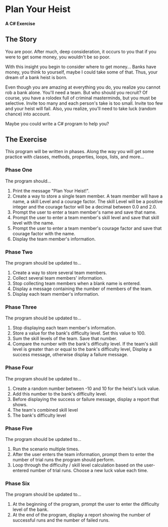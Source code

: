 # Plan Your Heist

#### A C# Exercise
## The Story
You are poor. After much, deep consideration, it occurs to you that if you were to get some money, you wouldn't be so poor.

With this insight you begin to consider where to get money... Banks have money, you think to yourself, maybe I could take some of that. Thus, your dream of a bank heist is born.

Even though you are amazing at everything you do, you realize you cannot rob a bank alone. You'll need a team. But who should you recruit? Of course, you have a rolodex full of criminal masterminds, but you must be selective. Invite too many and each person's take is too small. Invite too few and your heist will fail. Also, you realize, you'll need to take luck (random chance) into account.

Maybe you could write a C# program to help you?

## The Exercise
This program will be written in phases. Along the way you will get some practice with classes, methods, properties, loops, lists, and more...

### Phase One
The program should...

1. Print the message "Plan Your Heist!".
2. Create a way to store a single team member. A team member will have a name, a skill Level and a courage factor. The skill Level will be a positive integer and the courage factor will be a decimal between 0.0 and 2.0.
3. Prompt the user to enter a team member's name and save that name.
4. Prompt the user to enter a team member's skill level and save that skill level with the name.
5. Prompt the user to enter a team member's courage factor and save that courage factor with the name.
6. Display the team member's information.

### Phase Two
The program should be updated to...

1. Create a way to store several team members.
1. Collect several team members' information.
1. Stop collecting team members when a blank name is entered.
1. Display a message containing the number of members of the team.
1. Display each team member's information.



### Phase Three
The program should be updated to...

1. Stop displaying each team member's information.
1. Store a value for the bank's difficulty level. Set this value to 100.
1. Sum the skill levels of the team. Save that number.
1. Compare the number with the bank's difficulty level. If the team's skill level is greater than or equal to the bank's difficulty level, Display a success message, otherwise display a failure message.



### Phase Four
The program should be updated to...

1. Create a random number between -10 and 10 for the heist's luck value.
1. Add this number to the bank's difficulty level.
1. Before displaying the success or failure message, display a report that shows.
1. The team's combined skill level
1. The bank's difficulty level



### Phase Five
The program should be updated to...

1. Run the scenario multiple times.
1. After the user enters the team information, prompt them to enter the number of trial runs the program should perform.
1. Loop through the difficulty / skill level calculation based on the user-entered number of trial runs. Choose a new luck value each time.



### Phase Six
The program should be updated to...

1. At the beginning of the program, prompt the user to enter the difficulty level of the bank.
1. At the end of the program, display a report showing the number of successful runs and the number of failed runs.
